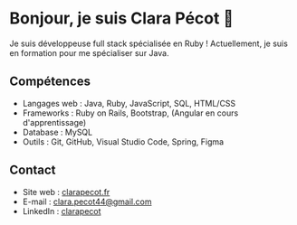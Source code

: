 # Bonjour, je suis Clara Pécot 👋

Je suis développeuse full stack spécialisée en Ruby !
Actuellement, je suis en formation pour me spécialiser sur Java.

## Compétences

- Langages web : Java, Ruby, JavaScript, SQL, HTML/CSS
- Frameworks : Ruby on Rails, Bootstrap, (Angular en cours d'apprentissage)
- Database : MySQL
- Outils : Git, GitHub, Visual Studio Code, Spring, Figma

## Contact

- Site web : [clarapecot.fr](https://www.clarapecot.fr/)
- E-mail : clara.pecot44@gmail.com
- LinkedIn : [clarapecot](https://www.linkedin.com/in/clarapecot/)


<!--
**ClaraP44/ClaraP44** is a ✨ _special_ ✨ repository because its `README.md` (this file) appears on your GitHub profile.

Here are some ideas to get you started:

- 🔭 I’m currently working on ...
- 🌱 I’m currently learning ...
- 👯 I’m looking to collaborate on ...
- 🤔 I’m looking for help with ...
- 💬 Ask me about ...
- 📫 How to reach me: ...
- 😄 Pronouns: ...
- ⚡ Fun fact: ...
-->
